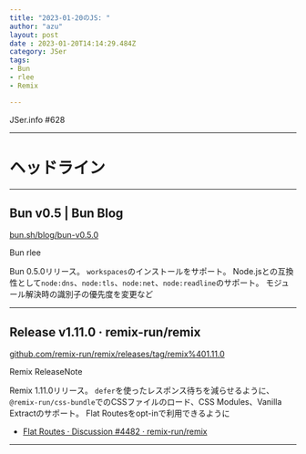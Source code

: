 ```yaml
---
title: "2023-01-20のJS: "
author: "azu"
layout: post
date : 2023-01-20T14:14:29.484Z
category: JSer
tags:
- Bun
- rlee
- Remix

---
```


JSer.info #628

----

<h1 class="site-genre">ヘッドライン</h1>

----

## Bun v0.5 | Bun Blog
[bun.sh/blog/bun-v0.5.0](https://bun.sh/blog/bun-v0.5.0 "Bun v0.5 | Bun Blog")
<p class="jser-tags jser-tag-icon"><span class="jser-tag">Bun</span> <span class="jser-tag">rlee</span></p>

Bun 0.5.0リリース。
`workspaces`のインストールをサポート。
Node.jsとの互換性として`node:dns`、`node:tls`、`node:net`、`node:readline`のサポート。
モジュール解決時の識別子の優先度を変更など


----

## Release v1.11.0 · remix-run/remix
[github.com/remix-run/remix/releases/tag/remix%401.11.0](https://github.com/remix-run/remix/releases/tag/remix%401.11.0 "Release v1.11.0 · remix-run/remix")
<p class="jser-tags jser-tag-icon"><span class="jser-tag">Remix</span> <span class="jser-tag">ReleaseNote</span></p>

Remix 1.11.0リリース。
`defer`を使ったレスポンス待ちを減らせるように、`@remix-run/css-bundle`でのCSSファイルのロード、CSS Modules、Vanilla Extractのサポート。
Flat Routesをopt-inで利用できるように

- [Flat Routes · Discussion #4482 · remix-run/remix](https://github.com/remix-run/remix/discussions/4482 "Flat Routes · Discussion #4482 · remix-run/remix")

----
